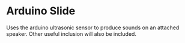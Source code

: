 # Arduino Slide
Uses the arduino ultrasonic sensor to produce sounds on an attached speaker. Other useful inclusion will also be included.
